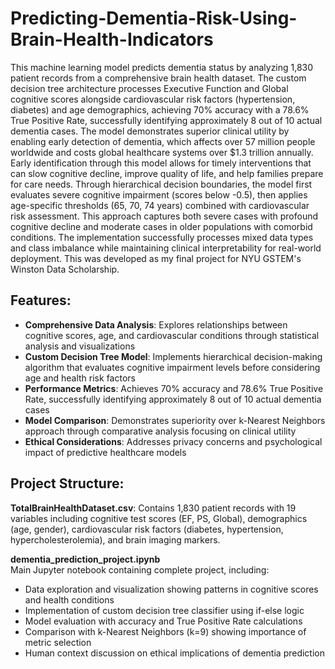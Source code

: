 # Predicting-Dementia-Risk-Using-Brain-Health-Indicators
This machine learning model predicts dementia status by analyzing 1,830 patient records from a comprehensive brain health dataset. The custom decision tree architecture processes Executive Function and Global cognitive scores alongside cardiovascular risk factors (hypertension, diabetes) and age demographics, achieving 70% accuracy with a 78.6% True Positive Rate, successfully identifying approximately 8 out of 10 actual dementia cases. The model demonstrates superior clinical utility by enabling early detection of dementia, which affects over 57 million people worldwide and costs global healthcare systems over $1.3 trillion annually. Early identification through this model allows for timely interventions that can slow cognitive decline, improve quality of life, and help families prepare for care needs. Through hierarchical decision boundaries, the model first evaluates severe cognitive impairment (scores below -0.5), then applies age-specific thresholds (65, 70, 74 years) combined with cardiovascular risk assessment. This approach captures both severe cases with profound cognitive decline and moderate cases in older populations with comorbid conditions. The implementation successfully processes mixed data types and class imbalance while maintaining clinical interpretability for real-world deployment. This was developed as my final project for NYU GSTEM's Winston Data Scholarship.

## Features:
- **Comprehensive Data Analysis**: Explores relationships between cognitive scores, age, and cardiovascular conditions through statistical analysis and visualizations
- **Custom Decision Tree Model**: Implements hierarchical decision-making algorithm that evaluates cognitive impairment levels before considering age and health risk factors
- **Performance Metrics**: Achieves 70% accuracy and 78.6% True Positive Rate, successfully identifying approximately 8 out of 10 actual dementia cases
- **Model Comparison**: Demonstrates superiority over k-Nearest Neighbors approach through comparative analysis focusing on clinical utility
- **Ethical Considerations**: Addresses privacy concerns and psychological impact of predictive healthcare models

## Project Structure:

**TotalBrainHealthDataset.csv**: Contains 1,830 patient records with 19 variables including cognitive test scores (EF, PS, Global), demographics (age, gender), cardiovascular risk factors (diabetes, hypertension, hypercholesterolemia), and brain imaging markers.

**dementia_prediction_project.ipynb**  
Main Jupyter notebook containing complete project, including:
- Data exploration and visualization showing patterns in cognitive scores and health conditions
- Implementation of custom decision tree classifier using if-else logic
- Model evaluation with accuracy and True Positive Rate calculations
- Comparison with k-Nearest Neighbors (k=9) showing importance of metric selection
- Human context discussion on ethical implications of dementia prediction

